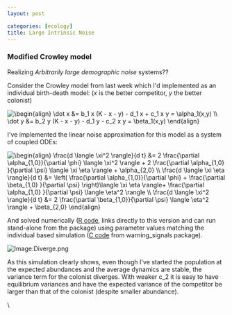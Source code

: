 ```yaml
---
layout: post

categories: [ecology]
title: Large Intrinsic Noise
---
```







 








### Modified Crowley model

Realizing *Arbitrarily large demographic noise* systems??

Consider the Crowley model from last week which I'd implemented as an
individual birth-death model: (*x* is the better competitor, *y* the
better colonist)

![ \\begin{align} \\dot x &= b\_1 x (K - x - y) - d\_1 x + c\_1 x y =
\\alpha\_1(x,y) \\\\ \\dot y &= b\_2 y (K - x - y) - d\_1 y - c\_2 x y =
\\beta\_1(x,y) \\end{align}
](http://openwetware.org/images/math/7/5/b/75bbcc817dc349b3e49eee488c36554e.png)

I've implemented the linear noise approximation for this model as a
system of coupled ODEs:

![ \\begin{align} \\frac{d \\langle \\xi\^2 \\rangle}{d t} &= 2
\\frac{\\partial \\alpha\_{1,0}}{\\partial \\phi} \\langle \\xi\^2
\\rangle + 2 \\frac{\\partial \\alpha\_{1,0} }{\\partial \\psi} \\langle
\\xi \\eta \\rangle + \\alpha\_{2,0} \\\\ \\frac{d \\langle \\xi \\eta
\\rangle}{d t} &= \\left( \\frac{\\partial \\alpha\_{1,0}}{\\partial
\\phi} + \\frac{\\partial \\beta\_{1,0} }{\\partial \\psi}
\\right)\\langle \\xi \\eta \\rangle+ \\frac{\\partial \\alpha\_{1,0}
}{\\partial \\psi} \\langle \\eta\^2 \\rangle \\\\ \\frac{d \\langle
\\xi\^2 \\rangle}{d t} &= 2 \\frac{\\partial \\beta\_{1,0}}{\\partial
\\psi} \\langle \\eta\^2 \\rangle + \\beta\_{2,0} \\end{align}
](http://openwetware.org/images/math/b/a/1/ba156d602601209f3d2db74507362626.png)

And solved numerically ([R
code](http://github.com/cboettig/structured-populations/blob/bd1769fef7af9eecf32a5ec40f886bc2b74dd1b9/R/noise_approx.R "http://github.com/cboettig/structured-populations/blob/bd1769fef7af9eecf32a5ec40f886bc2b74dd1b9/R/noise_approx.R"),
links directly to this version and can run stand-alone from the package)
using parameter values matching the individual based simulation ([C
code](http://github.com/cboettig/warningSignals/commit/ddb5d73d011a2eaa7b894e925ffddec74250e043 "http://github.com/cboettig/warningSignals/commit/ddb5d73d011a2eaa7b894e925ffddec74250e043")
from warning\_signals package).

![Image:Diverge.png](http://openwetware.org/images/7/7b/Diverge.png)

As this simulation clearly shows, even though I've started the
population at the expected abundances and the average dynamics are
stable, the variance term for the colonist diverges. With weaker c\_2 it
is easy to have equilibrium variances and have the expected variance of
the competitor be larger than that of the colonist (despite smaller
abundance).

\

